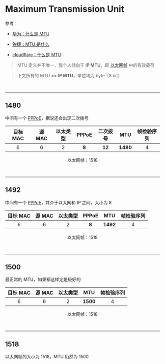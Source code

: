 # Maximum Transmission Unit

参考：

* [华为：什么是 MTU](https://info.support.huawei.com/info-finder/encyclopedia/zh/MTU.html)

* [锐捷：MTU 是什么](https://www.ruijie.com.cn/jszl/90149/)

* [cloudflare：什么是 MTU](https://www.cloudflare.com/zh-cn/learning/network-layer/what-is-mtu/)

> MTU 定义并不唯一，我个人倾向于 **IP MTU**，即 [以太网帧](./ethernet.md/#_3) 中的有效载荷

> 下文所有的 MTU == **IP MTU**，单位均为 byte（8 bit）


<br>

---

## 1480

中间有一个 [PPPoE](./pppoe.md)，据说还会出现二次拨号

<center>

| 目标 MAC  | 源 MAC  | 以太类型 | PPPoE | 二次拨号 | MTU | 帧检验序列 |
|:-:|:-:|:-:|:-:|:-:|:-:|:-:|
| 6 | 6 | 2 | **8** | **12** | **1480** | 4 |

以太网帧：1518

</center>

<br>

---

## 1492

中间有一个 [PPPoE](./pppoe.md)，其介于以太网和 IP 之间，大小为 8

<center>

| 目标 MAC  | 源 MAC  | 以太类型 | PPPoE | MTU | 帧检验序列 |
|:-:|:-:|:-:|:-:|:-:|:-:|
| 6 | 6 | 2 | **8** | **1492** | 4 |

以太网帧：1518

</center>

<br>

---

## 1500

最正常的 MTU，如果都这样定是极好的

<center>

| 目标 MAC  | 源 MAC  | 以太类型 | MTU | 帧检验序列 |
|:-:|:-:|:-:|:-:|:-:|
| 6 | 6 | 2 | **1500** | 4 |

以太网帧：1518

</center>

<br>

---

## 1518

以太网帧的大小为 1518，MTU 仍然为 1500